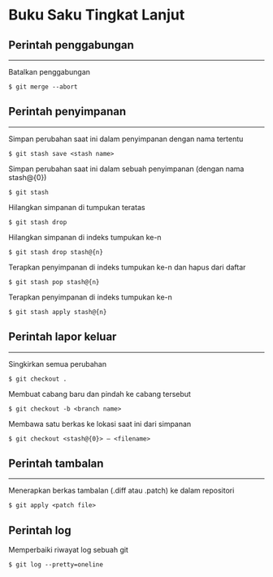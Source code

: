 # Buku Saku Tingkat Lanjut

## Perintah penggabungan

---

Batalkan penggabungan

`$ git merge --abort`

## Perintah penyimpanan

---

Simpan perubahan saat ini dalam penyimpanan dengan nama tertentu

`$ git stash save <stash name>`

Simpan perubahan saat ini dalam sebuah penyimpanan (dengan nama stash@{0})

`$ git stash`

Hilangkan simpanan di tumpukan teratas

`$ git stash drop`

Hilangkan simpanan di indeks tumpukan ke-n

`$ git stash drop stash@{n}`

Terapkan penyimpanan di indeks tumpukan ke-n dan hapus dari daftar

`$ git stash pop stash@{n}`

Terapkan penyimpanan di indeks tumpukan ke-n

`$ git stash apply stash@{n}`

## Perintah lapor keluar

---

Singkirkan semua perubahan

`$ git checkout .`

Membuat cabang baru dan pindah ke cabang tersebut

`$ git checkout -b <branch name>`

Membawa satu berkas ke lokasi saat ini dari simpanan

`$ git checkout <stash@{0}> — <filename>`

## Perintah tambalan

---

Menerapkan berkas tambalan (.diff atau .patch) ke dalam repositori

`$ git apply <patch file>`

## Perintah log

Memperbaiki riwayat log sebuah git

`$ git log --pretty=oneline`
